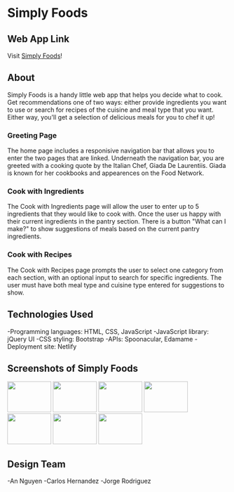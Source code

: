 # Simply Foods

## Web App Link
Visit [Simply Foods](https://astounding-pasca-d48b68.netlify.app/index.html)!

## About
Simply Foods is a handy little web app that helps you decide what to cook. Get recommendations one of two ways: either provide ingredients you want to use or search for recipes of the cuisine and meal type that you want. Either way, you'll get a selection of delicious meals for you to chef it up!
### Greeting Page
The home page includes a responisive navigation bar that allows you to enter the two pages that are linked. Underneath the navigation bar, you are greeted with a cooking quote by the Italian Chef, Giada De Laurentiis. Giada is known for her cookbooks and appearences on the Food Network.
### Cook with Ingredients
The Cook with Ingredients page will allow the user to enter up to 5 ingredients that they would like to cook with. Once the user us happy with their current ingredients in the pantry section. There is a button "What can I make?" to show suggestions of meals based on the current pantry ingredients.
### Cook with Recipes
The Cook with Recipes page prompts the user to select one category from each section, with an optional input to search for specific ingredients. The user must have both meal type and cuisine type entered for suggestions to show.

## Technologies Used
-Programming languages: HTML, CSS, JavaScript
-JavaScript library: jQuery UI
-CSS styling: Bootstrap
-APIs: Spoonacular, Edamame
-Deployment site: Netlify

## Screenshots of Simply Foods
<img src="./assets/ss1" height="70" width="100">
<img src="./assets/ss2" height="70" width="100">
<img src="./assets/ss3" height="70" width="100">
<img src="./assets/ss4" height="70" width="100">
<img src="./assets/ss5" height="70" width="100">
<img src="./assets/ss6" height="70" width="100">
<img src="./assets/ss7" height="70" width="100">



## Design Team
-An Nguyen
-Carlos Hernandez
-Jorge Rodriguez